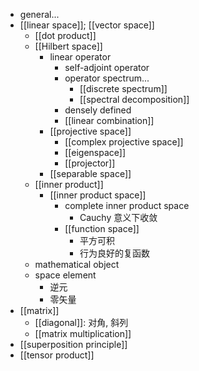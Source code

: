 - general...
- [[linear space]]; [[vector space]]
    - [[dot product]]
    - [[Hilbert space]]
        - linear operator
            - self-adjoint operator
            - operator spectrum...
                - [[discrete spectrum]]
                - [[spectral decomposition]]
            - densely defined
            - [[linear combination]]
        - [[projective space]]
            - [[complex projective space]]
            - [[eigenspace]]
            - [[projector]]
        - [[separable space]]
    - [[inner product]]
        - [[inner product space]]
            - complete inner product space
                - Cauchy 意义下收敛
            - [[function space]]
                - 平方可积
                - 行为良好的复函数
    - mathematical object
    - space element
        - 逆元
        - 零矢量
- [[matrix]]
    - [[diagonal]]: 对角, 斜列
    - [[matrix multiplication]]
- [[superposition principle]]
- [[tensor product]]
